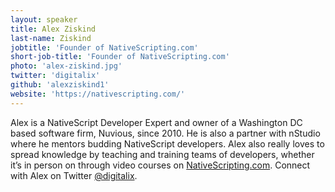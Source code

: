 ```yaml
---
layout: speaker
title: Alex Ziskind
last-name: Ziskind
jobtitle: 'Founder of NativeScripting.com'
short-job-title: 'Founder of NativeScripting.com'
photo: 'alex-ziskind.jpg'
twitter: 'digitalix'
github: 'alexziskind1'
website: 'https://nativescripting.com/'
---
```


Alex is a NativeScript Developer Expert and owner of a Washington DC based software firm, Nuvious, since 2010. He is also a partner with nStudio where he mentors budding NativeScript developers. Alex also really loves to spread knowledge by teaching and training teams of developers, whether it’s in person on through video courses on [NativeScripting.com](https://nativescripting.com/). Connect with Alex on Twitter [@digitalix](https://twitter.com/digitalix).
